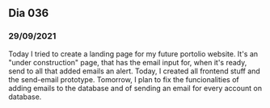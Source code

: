 ## Dia 036

### 29/09/2021

Today I tried to create a landing page for my future portolio website. It's an "under construction" page, that has the email input for, when it's ready, send to all that added emails an alert. Today, I created all frontend stuff and the send-email prototype. Tomorrow, I plan to fix the funcionalities of adding emails to the database and of sending an email for every account on database.